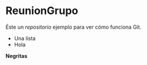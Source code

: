 ReunionGrupo
============

Éste un *repositorio* ejemplo para ver cómo funciona Git. 

- Una lista
- Hola

**Negritas**
